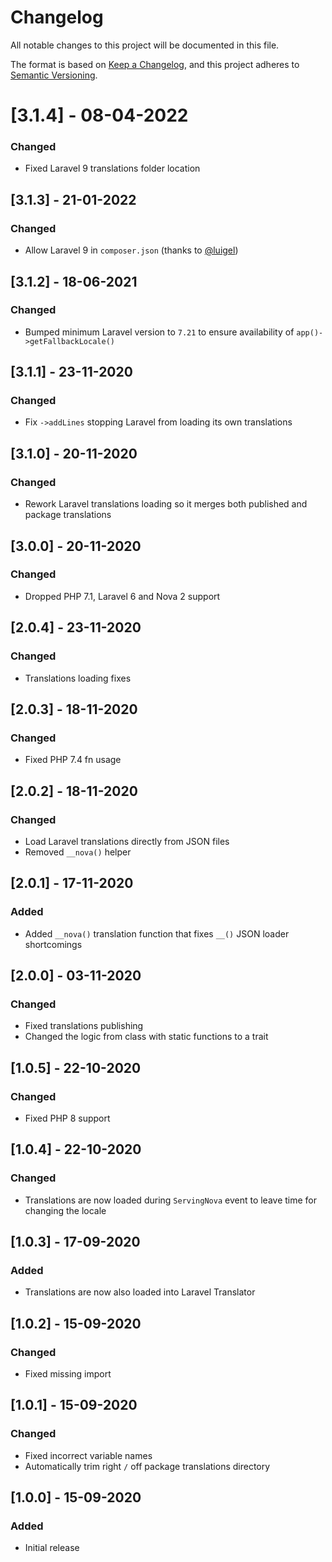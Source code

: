 # Changelog

All notable changes to this project will be documented in this file.

The format is based on [Keep a Changelog](https://keepachangelog.com/en/1.0.0/),
and this project adheres to [Semantic Versioning](https://semver.org/spec/v2.0.0.html).

# [3.1.4] - 08-04-2022

### Changed

- Fixed Laravel 9 translations folder location

## [3.1.3] - 21-01-2022

### Changed

- Allow Laravel 9 in `composer.json` (thanks to [@luigel](https://github.com/luigel))

## [3.1.2] - 18-06-2021

### Changed

- Bumped minimum Laravel version to `7.21` to ensure availability of `app()->getFallbackLocale()`

## [3.1.1] - 23-11-2020

### Changed

- Fix `->addLines` stopping Laravel from loading its own translations

## [3.1.0] - 20-11-2020

### Changed

- Rework Laravel translations loading so it merges both published and package translations

## [3.0.0] - 20-11-2020

### Changed

- Dropped PHP 7.1, Laravel 6 and Nova 2 support

## [2.0.4] - 23-11-2020

### Changed

- Translations loading fixes

## [2.0.3] - 18-11-2020

### Changed

- Fixed PHP 7.4 fn usage

## [2.0.2] - 18-11-2020

### Changed

- Load Laravel translations directly from JSON files
- Removed `__nova()` helper

## [2.0.1] - 17-11-2020

### Added

- Added `__nova()` translation function that fixes `__()` JSON loader shortcomings

## [2.0.0] - 03-11-2020

### Changed

- Fixed translations publishing
- Changed the logic from class with static functions to a trait

## [1.0.5] - 22-10-2020

### Changed

- Fixed PHP 8 support

## [1.0.4] - 22-10-2020

### Changed

- Translations are now loaded during `ServingNova` event to leave time for changing the locale

## [1.0.3] - 17-09-2020

### Added

- Translations are now also loaded into Laravel Translator

## [1.0.2] - 15-09-2020

### Changed

- Fixed missing import

## [1.0.1] - 15-09-2020

### Changed

- Fixed incorrect variable names
- Automatically trim right `/` off package translations directory

## [1.0.0] - 15-09-2020

### Added

- Initial release
